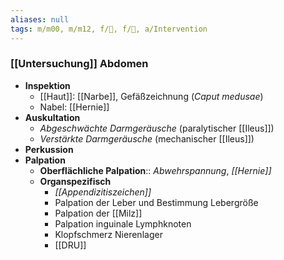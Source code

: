 ```yaml
---
aliases: null
tags: m/m00, m/m12, f/💩, f/💩, a/Intervention
---
```

### [[Untersuchung]] Abdomen
- **Inspektion**
	- [[Haut]]: [[Narbe]], Gefäßzeichnung (*Caput medusae*)
	- Nabel: [[Hernie]]
- **Auskultation**
	- *Abgeschwächte Darmgeräusche* (paralytischer [[Ileus]])
	- *Verstärkte Darmgeräusche* (mechanischer [[Ileus]])
- **Perkussion**
- **Palpation**
	- **Oberflächliche Palpation**:: *Abwehrspannung*, *[[Hernie]]*
	- **Organspezifisch**
		- *[[Appendizitiszeichen]]*
		- Palpation der Leber und Bestimmung Lebergröße
		- Palpation der [[Milz]]
		- Palpation inguinale Lymphknoten
		- Klopfschmerz Nierenlager
		- [[DRU]]